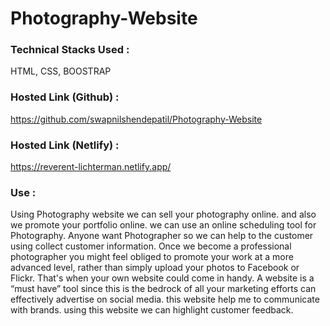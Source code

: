 # Photography-Website

### Technical Stacks Used :
HTML, CSS, BOOSTRAP

### Hosted Link (Github) : 
https://github.com/swapnilshendepatil/Photography-Website
### Hosted Link (Netlify) :
https://reverent-lichterman.netlify.app/

### Use :
Using Photography website we can sell your photography online. and also we promote your portfolio online. we can use an online scheduling tool for Photography. Anyone want Photographer so we can help to the customer using collect customer information. Once we become a professional photographer you might feel obliged to promote your work at a more advanced level, rather than simply upload your photos to Facebook or Flickr. That's when your own website could come in handy. A website is a “must have” tool since this is the bedrock of all your marketing efforts can effectively advertise on social media.  this website help me to communicate with brands. using this website we can highlight customer feedback.
